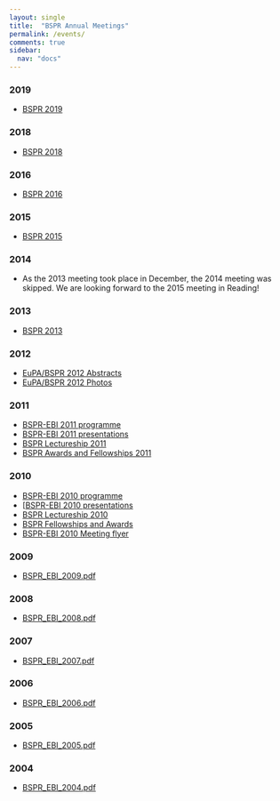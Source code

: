 ```yaml
---
layout: single
title:  "BSPR Annual Meetings"
permalink: /events/
comments: true
sidebar:
  nav: "docs"
---
```


<!--all events list-->
<!--{%for post in site.categories.Events%}-->

   <!--<li><a href = {{site.baseurl}}{{post.url}}> {{post.title}}</a></li>-->

<!--{% endfor %}-->

### 2019

- [BSPR 2019]({{site.baseurl}}/event/bspr-meeting-2019)

### 2018

- [BSPR 2018]({{site.baseurl}}/event/bspr-meeting-2018)

### 2016

- [BSPR 2016]({{site.baseurl}}/event/bspr-meeting-2016)


### 2015

- [BSPR 2015]({{site.baseurl}}/event/bspr-meeting-2015)

### 2014

- As the 2013 meeting took place in December, the 2014 meeting was skipped. We are looking forward to the 2015 meeting in Reading!

### 2013

- [BSPR 2013]({{site.baseurl}}/event/bspr-meeting-2013)


### 2012
- [EuPA/BSPR 2012 Abstracts]({{site.baseurl}}/assets/files/EUPA2012Abstracts_final.pdf)
- [EuPA/BSPR 2012 Photos]()

### 2011
- [BSPR-EBI 2011 programme]({{site.baseurl}}/event/bspr-ebi-2011-programme)
- [BSPR-EBI 2011 presentations]({{site.baseurl}}/bspr-ebi-2011-presentations)
- [BSPR Lectureship 2011]({{site.baseurl}}/bspr-lectureship-2011)
- [BSPR Awards and Fellowships 2011]({{site.baseurl}}/bspr-awards-and-fellowships-2011)

### 2010
- [BSPR-EBI 2010 programme]({{site.baseurl}}/event/bspr-ebi-2010-programme)
- [[BSPR-EBI 2010 presentations]({{site.baseurl}}/bspr-ebi-2010-presentations)
- [BSPR Lectureship 2010]({{site.baseurl}}/bspr-lectureship-2010)
- [BSPR Fellowships and Awards]({{site.baseurl}}/bspr-awards-and-fellowships-2010)
- [BSPR-EBI 2010 Meeting flyer]({{site.baseurl}}/assets/files/bspr-awards-and-fellowships-2010.pdf)

### 2009
- [BSPR_EBI_2009.pdf]({{site.baseurl}}/assets/files/BSPR_EBI_2009.pdf)

### 2008
- [BSPR_EBI_2008.pdf]({{site.baseurl}}/assets/files/BSPR_EBI_2008.pdf)

### 2007
- [BSPR_EBI_2007.pdf]({{site.baseurl}}/assets/files/BSPR_EBI_2007.pdf)

### 2006
- [BSPR_EBI_2006.pdf]({{site.baseurl}}/assets/files/BSPR_EBI_2006.pdf)

### 2005
- [BSPR_EBI_2005.pdf]({{site.baseurl}}/assets/files/BSPR_EBI_2005.pdf)

### 2004
- [BSPR_EBI_2004.pdf]({{site.baseurl}}/assets/files/BSPR_EBI_2004.pdf)